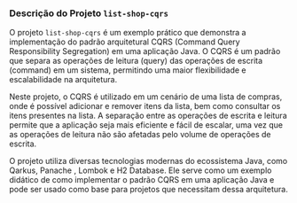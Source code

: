 ### Descrição do Projeto `list-shop-cqrs`

O projeto `list-shop-cqrs` é um exemplo prático que demonstra a implementação do padrão arquitetural CQRS (Command Query Responsibility Segregation) em uma aplicação Java. O CQRS é um padrão que separa as operações de leitura (query) das operações de escrita (command) em um sistema, permitindo uma maior flexibilidade e escalabilidade na arquitetura.

Neste projeto, o CQRS é utilizado em um cenário de uma lista de compras, onde é possível adicionar e remover itens da lista, bem como consultar os itens presentes na lista. A separação entre as operações de escrita e leitura permite que a aplicação seja mais eficiente e fácil de escalar, uma vez que as operações de leitura não são afetadas pelo volume de operações de escrita.

O projeto utiliza diversas tecnologias modernas do ecossistema Java, como Qarkus, Panache , Lombok e H2 Database. Ele serve como um exemplo didático de como implementar o padrão CQRS em uma aplicação Java e pode ser usado como base para projetos que necessitam dessa arquitetura.
